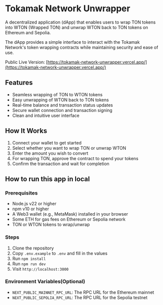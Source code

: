 # Tokamak Network Unwrapper

A decentralized application (dApp) that enables users to wrap TON tokens into WTON (Wrapped TON) and unwrap WTON back to TON tokens on Ethereum and Sepolia.

The dApp provides a simple interface to interact with the Tokamak Network's token wrapping contracts while maintaining security and ease of use.

Public Live Version: [https://tokamak-network-unwrapper.vercel.app/](https://tokamak-network-unwrapper.vercel.app/)

## Features

- Seamless wrapping of TON to WTON tokens
- Easy unwrapping of WTON back to TON tokens
- Real-time balance and transaction status updates
- Secure wallet connection and transaction signing
- Clean and intuitive user interface

## How It Works

1. Connect your wallet to get started
2. Select whether you want to wrap TON or unwrap WTON
3. Enter the amount you wish to convert
4. For wrapping TON, approve the contract to spend your tokens
5. Confirm the transaction and wait for completion

## How to run this app in local

### Prerequisites

- Node.js v22 or higher
- npm v10 or higher
- A Web3 wallet (e.g., MetaMask) installed in your browser
- Some ETH for gas fees on Ethereum or Sepolia network
- TON or WTON tokens to wrap/unwrap

### Steps

1. Clone the repository
2. Copy `.env.example` to `.env` and fill in the values
3. Run `npm install`
4. Run `npm run dev`
5. Visit `http://localhost:3000`

### Environment Variables(Optional)

- `NEXT_PUBLIC_MAINNET_RPC_URL`: The RPC URL for the Ethereum mainnet
- `NEXT_PUBLIC_SEPOLIA_RPC_URL`: The RPC URL for the Sepolia testnet
